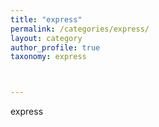```yaml
---
title: "express"
permalink: /categories/express/
layout: category
author_profile: true
taxonomy: express



---
```


express

